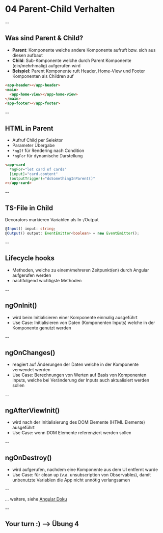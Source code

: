 # 04 Parent-Child Verhalten

--

## Was sind Parent & Child?

- **Parent**: Komponente welche andere Komponente aufruft bzw. sich aus diesen aufbaut
- **Child**: Sub-Komponente welche durch Parent Komponente (ein/mehrhmalig) aufgerufen wird
- **Beispiel**: Parent Komponente ruft Header, Home-View und Footer Komponenten als Children auf

```html
<app-header></app-header>
<main>
  <app-home-view></app-home-view>
</main>
<app-footer></app-footer>
```

--

## HTML in Parent

- Aufruf Child per Selektor
- Parameter Übergabe
- `*ngIf` für Rendering nach Condition
- `*ngFor` für dynamische Darstellung

```html
<app-card
  *ngFor="let card of cards"
  [input]="card.content"
  (outputTrigger)="doSomethingInParent()"
></app-card>
```

--

## TS-File in Child

Decorators markieren Variablen als In-/Output

```typescript
@Input() input: string;
@Output() output: EventEmitter<boolean> = new EventEmitter();
```

--

## Lifecycle hooks

- Methoden, welche zu einem/mehreren Zeitpunkt(en) durch Angular aufgerufen werden
- nachfolgend wichtigste Methoden

--

## ngOnInit()

- wird beim Initialisieren einer Komponente einmalig ausgeführt
- Use Case: Initialisieren von Daten (Komponenten Inputs) welche in der Komponente genutzt werden

--

## ngOnChanges()

- reagiert auf Änderungen der Daten welche in der Komponente verwendet werden
- Use Case: Berechnungen von Werten auf Basis von Komponenten Inputs, welche bei Veränderung der Inputs auch aktualisiert werden sollen

--

## ngAfterViewInit()

- wird nach der Initialisierung des DOM Elemente (HTML Elemente) ausgeführt
- Use Case: wenn DOM Elemente referenziert werden sollen

--

## ngOnDestroy()

- wird aufgerufen, nachdem eine Komponente aus dem UI entfernt wurde
- Use Case: für clean up (v.a. unsubscription von Observables), damit unbenutzte Variablen die App nicht unnötig verlangsamen

--

... weitere, siehe [Angular Doku](https://angular.io/guide/lifecycle-hooks)

--

## Your turn :) --> Übung 4
